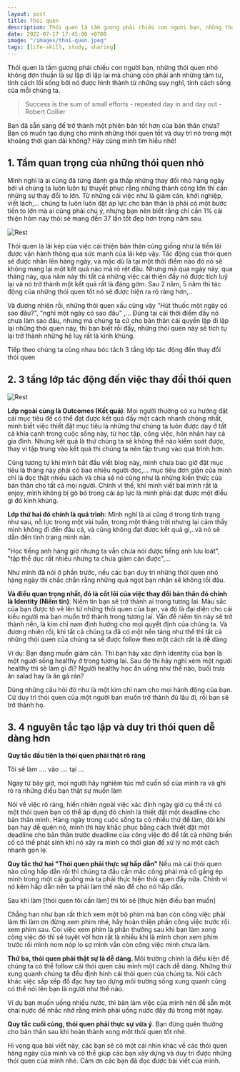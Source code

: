 ```yaml
---
layout: post
title: Thói quen
description: Thói quen là tấm gương phải chiếu con người bạn, những thói quen nhỏ không đơn thuần là sự lặp đi lặp lại mà chúng còn phải ánh những tâm tư, tính cách lối sống bởi nó được hình thành từ những suy nghĩ, tính cách sống của mỗi chúng ta.
date: 2022-07-17 17:45:00 +0700
image: "/images/thoi-quen.jpeg"
tags: [life-skill, study, sharing]
---
```


Thói quen là tấm gương phải chiếu con người bạn, những thói quen nhỏ không đơn thuần là sự lặp đi lặp lại mà chúng còn phải ánh những tâm tư, tính cách lối sống bởi nó được hình thành từ những suy nghĩ, tính cách sống của mỗi chúng ta.

> Success is the sum of small efforts - repeated day in and day out - Robert Collier

Bạn đã sẵn sàng để trở thành một phiên bản tốt hơn của bản thân chưa? Bạn có muốn tạo dựng cho mình những thói quen tốt và duy trì nó trong một khoảng thời gian dài không? Hãy cùng mình tìm hiểu nhé!

## 1. Tầm quan trọng của những thói quen nhỏ

Mình nghĩ là ai cũng đã từng đánh giá thấp những thay đổi nhỏ hàng ngày bởi vì chúng ta luôn luôn tự thuyết phục rằng những thành công lớn thì cần những sự thay đổi to lớn. Từ những cái việc như là giảm cân, khởi nghiệp, viết lách,... chúng ta luôn luôn đặt áp lực cho bản thân là phải có một bước tiến to lớn mà ai cũng phải chú ý, nhưng bạn nên biết rằng chỉ cần 1% cải thiện hôm nay thôi sẽ mang đến 37 lần tốt đẹp hơn trong năm sau.

![Rest]({{site.baseurl}}/images/Power-of-Tiny-Gains.svg)

Thói quen là lãi kép của việc cải thiện bản thân cũng giống như là tiền lãi được vận hành thông qua sức mạnh của lãi kép vậy. Tác động của thói quen sẽ được nhân lên hàng ngày, và mặc dù là tại một thời điểm nào đó nó sẽ không mang lại một kết quả nào mà rõ rệt đâu. Nhưng mà qua ngày này, qua tháng này, qua năm này thì tất cả những việc cải thiện đấy nó được tích luỹ lại và nó trở thành một kết quả rất là đáng gờm. Sau 2 năm, 5 năm thì tác động của những thói quen tốt nó sẽ được hiện ra rõ ràng hơn,..

Và đương nhiên rồi, những thói quen xấu cũng vậy "Hút thuốc một ngày có sao đâu?", "nghỉ một ngày có sao đâu" ,... Đúng tại cái thời điểm đấy nó chưa làm sao đâu, nhưng mà chúng ta cứ cho bản thân cái quyền lặp đi lặp lại những thói quen này, thì bạn biết rồi đấy, những thói quen này sẽ tích tụ lại trở thành những hệ luỵ rất là kinh khủng.

Tiếp theo chúng ta cùng nhau bóc tách 3 tầng lớp tác động đến thay đổi thói quen

## 2. 3 tầng lớp tác động đến việc thay đổi thói quen

![Rest]({{site.baseurl}}/images/Layers-of-behavior-change.png)

<b>Lớp ngoài cùng là Outcomes (Kết quả)</b>: Mọi người thường có xu hướng đặt cái mục tiêu để có thể đạt được kết quả đấy một cách nhanh chóng nhất, mình biết việc thiết đặt mục tiêu là những thứ chúng ta luôn được dạy ở tất cả khía cạnh trong cuộc sống này, từ học tập, công việc, hôn nhân hay cả gia đình. Nhưng kết quả là thứ chúng ta sẽ không thể nào kiểm soát được, thay vì tập trung vào kết quả thì chúng ta nên tập trung vào quá trình hơn.

Cũng tương tự khi mình bắt đầu viết blog này, mình chưa bao giờ đặt mục tiêu là tháng này phải có bao nhiêu người đọc,... mục tiêu đơn giản của mình chỉ là đọc thật nhiều sách và chia sẻ nó cũng như là những kiến thức của bản thân cho tất cả mọi người. Chính vì thế, khi mình viết bài mình rất là enjoy, mình không bị gò bó trong cái áp lực là mình phải đạt được một điều gì đó kinh khủng.

<b>Lớp thứ hai đó chính là quá trình</b>: Mình nghĩ là ai cũng ở trong tình trạng như sau, nỗ lực trong một vài tuần, trong một tháng trời nhưng lại cảm thấy mình không đi đến đâu cả, và cũng không đạt được kết quả gì,..và nó sẽ dẫn đến tình trạng mình nản.

"Học tiếng anh hàng giờ nhưng ta vẫn chưa nói được tiếng anh lưu loát", "tập thể dục rất nhiều nhưng ta chưa giảm cân được",...

Như mình đã nói ở phần trước, nếu các bạn duy trì những thói quen nhỏ hàng ngày thì chắc chắn rằng những quả ngọt bạn nhận sẽ không tồi đâu.

<b>Và điều quan trọng nhất, đó là cốt lõi của việc thay đổi bản thân đó chính là Identity (Niềm tin)</b>: Niềm tin bạn sẽ trở thành ai trong tương lai. Màu sắc của bạn được tô vẽ lên từ những thói quen của bạn, và đó là đại diện cho cái kiểu người mà bạn muốn trở thành trong tương lai. Vấn đề niềm tin này sẽ trở thành nền, là kim chỉ nam định hướng cho mọi quyết định của chúng ta. Và đương nhiên rồi, khi tất cả chúng ta đã có một nền tảng như thế thì tất cả những thói quen của chúng ta sẽ được follow theo một cách rất là dễ dàng

Ví dụ: Bạn đang muốn giảm cân. Thì bạn hãy xác định Identity của bạn là một người sống healthy ở trong tương lai. Sau đó thì hãy nghĩ xem một người healthy thì sẽ làm gì đi? Người healthy học ăn uống như thế nào, buổi trưa ăn salad hay là ăn gà rán?

Dùng những câu hỏi đó như là một kim chỉ nam cho mọi hành động của bạn. Cứ duy trì thói quen của một người bạn muốn trở thành đủ lâu đi, rồi bạn sẽ trở thành họ.

## 3. 4 nguyên tắc tạo lập và duy trì thói quen dễ dàng hơn

<b>Quy tắc đầu tiên là thói quen phải thật rõ ràng </b>

Tôi sẽ làm .... vào .... tại ...

Ngay từ bây giờ, mọi người hãy nghiêm túc mở cuốn sổ của mình ra và ghi rõ ra những điều bạn thật sự muốn làm

Nói về việc rõ ràng, hiển nhiên ngoài việc xác định ngày giờ cụ thể thì có một thói quen bạn có thể áp dụng đó chính là thiết đặt một deadline cho bản thân mình. Hàng ngày trong cuộc sống ta có nhiều thứ để làm, đôi khi bạn hay dễ quên nó, mình thì hay khắc phục bằng cách thiết đặt một deadline cho bản thân trước deadline của công việc đó để tất cả những biến cố có thể phát sinh khi nó xảy ra mình có thời gian để xử lý nó một cách nhanh gọn lẹ.

<b>Quy tắc thứ hai "Thói quen phải thực sự hấp dẫn" </b>
Nếu mà cái thói quen nào cũng hấp dẫn rồi thì chúng ta đầu cần mắc công phải mà cố gắng ép mình trong một cái guồng mà ta phải thực hiện thói quen đấy nữa. Chính vì nó kém hấp dẫn nên ta phải làm thế nào để cho nó hấp dẫn.

Sau khi làm [thói quen tôi cần làm] thì tôi sẽ [thực hiện điều bạn muốn]

Chẳng hạn như bạn rất thích xem một bộ phim mà bạn còn công việc phải làm thì làm ơn đừng xem phim nhé, hãy hoàn thiện phần công việc trước rồi xem phim sau. Coi việc xem phim là phần thưởng sau khi bạn làm xong công việc đó thì sẽ tuyệt vời hơn rất là nhiều khi là mình chọn xem phim trước rồi mình nom nóp lo sợ mình vẫn còn công việc mình chưa làm.

<b>Thứ ba, thói quen phải thật sự là dễ dàng. </b> Môi trường chính là điều kiện để chúng ta có thể follow cái thói quen cảu mình một cách dễ dàng. Những thứ xung quanh chúng ta đều định hình cái thói quen của chúng ta. Nói cách khác việc sắp xếp đồ đạc hay tạo dựng môi trường sống xung quanh cũng có thể nói lên bạn là người như thế nào.

Ví dụ bạn muốn uống nhiều nước, thì bàn làm việc của mình nên để sẵn một chai nước để nhắc nhở rằng mình phải uống nước đầy đủ trong một ngày.

<b>Quy tắc cuối cùng, thói quen phải thực sự vừa ý</b>. Bạn đừng quên thưởng cho bản thân sau khi hoàn thành xong một thói quen tốt nhé.

Hi vọng qua bài viết này, các bạn sẽ có một cái nhìn khác về các thói quen hàng ngày của mình và có thể giúp các bạn xây dựng và duy trì được những thói quen của mình nhé. Cảm ơn các bạn đã đọc được bài viết của mình.
